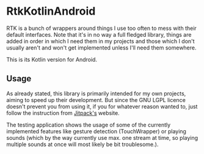 # RtkKotlinAndroid

RTK is a bunch of wrappers around things I use too often to mess with their default interfaces. Note that it's in no way a full fledged library, things are added in order in which I need them in my projects and those which I don't usually aren't and won't get implemented unless I'll need them somewhere.

This is its Kotlin version for Android.

## Usage

As already stated, this library is primarily intended for my own projects, aiming to speed up their development. But since the GNU LGPL licence doesn't prevent you from using it, if you for whatever reason wanted to, just follow the instruction from [Jitpack's](https://jitpack.io/) website.

The testing application shows the usage of some of the currently implemented features like gesture detection (TouchWrapper) or playing sounds (which by the way currently use max. one stream at time, so playing multiple sounds at once will most likely be bit troublesome.).

